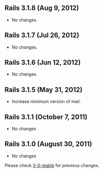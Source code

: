 ## Rails 3.1.8 (Aug 9, 2012)

*   No changes.

## Rails 3.1.7 (Jul 26, 2012)

*   No changes.

## Rails 3.1.6 (Jun 12, 2012)

*   No changes.

## Rails 3.1.5 (May 31, 2012) ##

*   Increase minimum version of mail.

## Rails 3.1.1 (October 7, 2011) ##

*   No changes


## Rails 3.1.0 (August 30, 2011) ##

*   No changes

Please check [3-0-stable](https://github.com/rails/rails/blob/3-0-stable/actionmailer/CHANGELOG) for previous changes.
